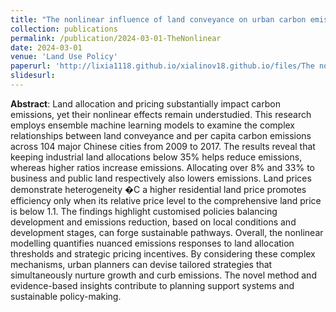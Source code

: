 ```yaml
---
title: "The nonlinear influence of land conveyance on urban carbon emissions: An interpretable ensemble learning-based approach"
collection: publications
permalink: /publication/2024-03-01-TheNonlinear
date: 2024-03-01
venue: 'Land Use Policy'
paperurl: 'http://lixia1118.github.io/xialinov18.github.io/files/The nonlinear influence of land conveyance on urban carbon emissions.pdf'
slidesurl:
---
```

 **Abstract**: Land allocation and pricing substantially impact carbon emissions, yet their nonlinear effects remain understudied. This research employs ensemble machine learning models to examine the complex relationships between land conveyance and per capita carbon emissions across 104 major Chinese cities from 2009 to 2017. The results reveal that keeping industrial land allocations below 35% helps reduce emissions, whereas higher ratios increase emissions. Allocating over 8% and 33% to business and public land respectively also lowers emissions. Land prices demonstrate heterogeneity �C a higher residential land price promotes efficiency only when its relative price level to the comprehensive land price is below 1.1. The findings highlight customised policies balancing development and emissions reduction, based on local conditions and development stages, can forge sustainable pathways. Overall, the nonlinear modelling quantifies nuanced emissions responses to land allocation thresholds and strategic pricing incentives. By considering these complex mechanisms, urban planners can devise tailored strategies that simultaneously nurture growth and curb emissions. The novel method and evidence-based insights contribute to planning support systems and sustainable policy-making.
